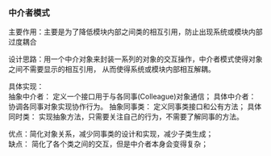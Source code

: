### 中介者模式
主要作用：主要是为了降低模块内部之间类的相互引用，防止出现系统或模块内部过度耦合

设计思路：用一个中介对象来封装一系列的对象的交互操作，中介者模式使得对象之间不需要显示的相互引用，
从而使得系统或模块内部相互解耦。

具体实现：\
抽象中介者： 定义一个接口用于与各同事(Colleague)对象通信；
具体中介者：协调各同事对象实现协作行为。
抽象同事类： 定义同事类接口和公有方法；
具体同时类： 实现抽象方法，只需要关注自己的行为，不需要了解同事的方法。

优点：简化对象关系，减少同事类的设计和实现，减少子类生成；\
缺点： 简化了各个类之间的交互，但是中介者本身会变得复杂；

